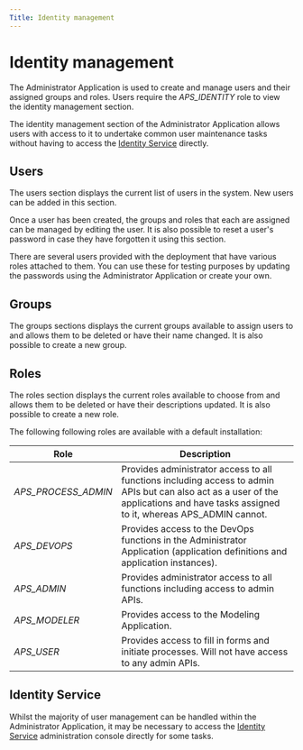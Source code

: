 ```yaml
---
Title: Identity management
--- 
```


# Identity management
The Administrator Application is used to create and manage users and their assigned groups and roles. Users require the *APS_IDENTITY* role to view the identity management section. 

The identity management section of the Administrator Application allows users with access to it to undertake common user maintenance tasks without having to access the [Identity Service](../administrator/admin-identity/identity-service.md) directly.

## Users
The users section displays the current list of users in the system. New users can be added in this section. 

Once a user has been created, the groups and roles that each are assigned can be managed by editing the user. It is also possible to reset a user's password in case they have forgotten it using this section. 

There are several users provided with the deployment that have various roles attached to them. You can use these for testing purposes by updating the passwords using the Administrator Application or create your own. 

## Groups
The groups sections displays the current groups available to assign users to and allows them to be deleted or have their name changed. It is also possible to create a new group.

## Roles
The roles section displays the current roles available to choose from and allows them to be deleted or have their descriptions updated. It is also possible to create a new role.

The following following roles are available with a default installation: 

| Role | Description |
| ---- | ----------- |
| *APS_PROCESS_ADMIN* |Provides administrator access to all functions including access to admin APIs but can also act as a user of the applications and have tasks assigned to it, whereas APS_ADMIN cannot. | 
| *APS_DEVOPS* | Provides access to the DevOps functions in the Administrator Application (application definitions and application instances). |
| *APS_ADMIN* | Provides administrator access to all functions including access to admin APIs. |
| *APS_MODELER* | Provides access to the Modeling Application. |
| *APS_USER* | Provides access to fill in forms and initiate processes. Will not have access to any admin APIs. | 

## Identity Service
Whilst the majority of user management can be handled within the Administrator Application, it may be necessary to access the [Identity Service](administrator/admin-identity/identity-service.md) administration console directly for some tasks. 

